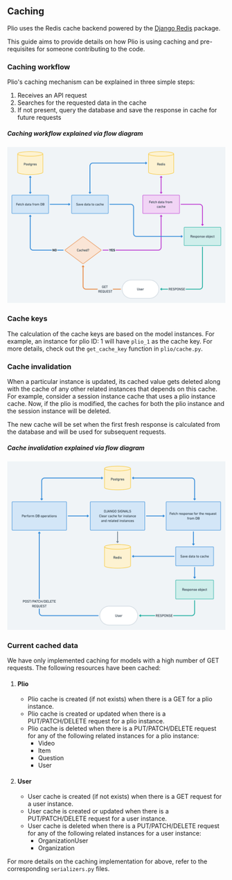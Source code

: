 ## Caching
Plio uses the Redis cache backend powered by the [Django Redis](https://github.com/jazzband/django-redis) package.

This guide aims to provide details on how Plio is using caching and pre-requisites for someone contributing to the code.

### Caching workflow
Plio's caching mechanism can be explained in three simple steps:
1. Receives an API request
2. Searches for the requested data in the cache
3. If not present, query the database and save the response in cache for future requests

##### Caching workflow explained via flow diagram
![Overview of caching](images/caching-workflow.png)


### Cache keys
The calculation of the cache keys are based on the model instances. For example, an instance for plio ID: 1 will have `plio_1` as the cache key.
For more details, check out the `get_cache_key` function in `plio/cache.py`.


### Cache invalidation
When a particular instance is updated, its cached value gets deleted along with the cache of any other related instances that depends on this cache. For example, consider a session instance cache that uses a plio instance cache. Now, if the plio is modified, the caches for both the plio instance and the session instance will be deleted.

The new cache will be set when the first fresh response is calculated from the database and will be used for subsequent requests.

##### Cache invalidation explained via flow diagram
![Overview of caching](images/cache-invalidation-workflow.png)


### Current cached data
We have only implemented caching for models with a high number of GET requests. The following resources have been cached:
1. #### Plio
    - Plio cache is created (if not exists) when there is a GET for a plio instance.
    - Plio cache is created or updated when there is a PUT/PATCH/DELETE request for a plio instance.
    - Plio cache is deleted when there is a PUT/PATCH/DELETE request for any of the following related instances for a plio instance:
        - Video
        - Item
        - Question
        - User


2. #### User
    - User cache is created (if not exists) when there is a GET request for a user instance.
    - User cache is created or updated when there is a PUT/PATCH/DELETE request for a user instance.
    - User cache is deleted when there is a PUT/PATCH/DELETE request for any of the following related instances for a user instance:
        - OrganizationUser
        - Organization

For more details on the caching implementation for above, refer to the corresponding `serializers.py` files.
